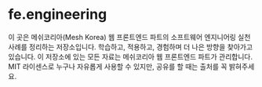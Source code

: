# fe.engineering

이 곳은 메쉬코리아(Mesh Korea) 웹 프론트엔드 파트의 소프트웨어 엔지니어링 실천 사례를 정리하는 저장소입니다. 학습하고, 적용하고, 경험하며 더 나은 방향을 찾아가고 있습니다. 이 저장소에 있는 모든 자료는 메쉬코리아 웹 프론트엔드 파트가 관리합니다. MIT 라이센스로 누구나 자유롭게 사용할 수 있지만, 공유를 할 때는 출처를 꼭 밝혀주세요.
